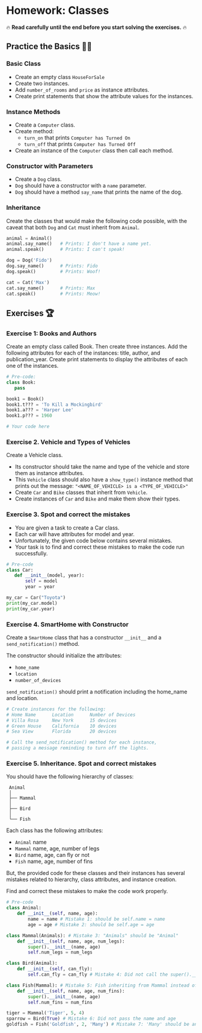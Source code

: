 # Homework: Classes

🔥 **Read carefully until the end before you start solving the exercises.** 🔥

## Practice the Basics 💪🏻

### Basic Class

- Create an empty class `HouseForSale`
- Create two instances.
- Add `number_of_rooms` and `price` as instance attributes.
- Create print statements that show the attribute values for the 
instances.

### Instance Methods

- Create a `Computer` class.
- Create method:
  - `turn_on` that prints `Computer has Turned On`
  - `turn_off` that prints `Computer has Turned Off`
- Create an instance of the `Computer` class then call each method.

### Constructor with Parameters

- Create a `Dog` class.
- `Dog` should have a constructor with a `name` parameter.
- `Dog` should have a method `say_name` that prints the name of the dog.

### Inheritance

Create the classes that would make the following code possible, with the caveat
that both `Dog` and `Cat` must inherit from `Animal`.

```python
animal = Animal()
animal.say_name()   # Prints: I don't have a name yet.
animal.speak()      # Prints: I can't speak!

dog = Dog('Fido')
dog.say_name()      # Prints: Fido
dog.speak()         # Prints: Woof!

cat = Cat('Max')
cat.say_name()      # Prints: Max
cat.speak()         # Prints: Meow!
```

## Exercises 🏆

###  Exercise 1: Books and Authors

Create an empty class called Book. Then create three instances.
Add the following attributes for each of the instances: title, author, and publication_year.
Create print statements to display the attributes of each one of the instances.

```python
# Pre-code:
class Book:
   pass

book1 = Book()
book1.t??? = 'To Kill a Mockingbird'
book1.a??? = 'Harper Lee'
book1.p??? = 1960

# Your code here
```

### Exercise 2. Vehicle and Types of Vehicles

Create a Vehicle class. 

- Its constructor should take the name and type of the vehicle and store them as instance attributes. 
- This `Vehicle` class should also have a `show_type()` instance method that prints out the 
message: `"<NAME_OF_VEHICLE> is a <TYPE_OF_VEHICLE>"`
- Create `Car` and `Bike` classes that inherit from `Vehicle`.
- Create instances of `Car` and `Bike` and make them show their types.

### Exercise 3. Spot and correct the mistakes

- You are given a task to create a Car class. 
- Each car will have attributes for model and year. 
- Unfortunately, the given code below contains several mistakes. 
- Your task is to find and correct these mistakes to make the code run successfully.

```python
# Pre-code
class Car:
   def __init__(model, year):
       self = model
       year = year

my_car = Car("Toyota")
print(my_car.model)
print(my_car.year)
```

### Exercise 4. SmartHome with Constructor

Create a `SmartHome` class that has a constructor `__init__` and a `send_notification()` method.

The constructor should initialize the attributes: 
- `home_name`
- `location`
- `number_of_devices`

`send_notification()` should print a notification including the home_name and location.

```python
# Create instances for the following:
# Home Name      Location      Number of Devices
# Villa Rosa     New York      15 devices
# Green House    California    10 devices
# Sea View       Florida       20 devices

# Call the send_notification() method for each instance, 
# passing a message reminding to turn off the lights.
```

### Exercise 5. Inheritance. Spot and correct mistakes

You should have the following hierarchy of classes:

```
 Animal
 │
 ├── Mammal
 │
 ├── Bird
 │
 └── Fish
```

Each class has the following attributes:

- `Animal` name
- `Mammal` name, age, number of legs
- `Bird` name, age, can fly or not
- `Fish` name, age, number of fins

But, the provided code for these classes and their instances has several mistakes
related to hierarchy, class attributes, and instance creation.

Find and correct these mistakes to make the code work properly.

```python
# Pre-code
class Animal:
    def __init__(self, name, age):
        name = name # Mistake 1: should be self.name = name
        age = age # Mistake 2: should be self.age = age

class Mammal(Animals): # Mistake 3: "Animals" should be "Animal"
    def __init__(self, name, age, num_legs):
        super().__init__(name, age)
        self.num_legs = num_legs

class Bird(Animal):
    def __init__(self, can_fly): 
        self.can_fly = can_fly # Mistake 4: Did not call the super().__init__()

class Fish(Mammal): # Mistake 5: Fish inheriting from Mammal instead of Animal
    def __init__(self, name, age, num_fins):
        super().__init__(name, age)
        self.num_fins = num_fins

tiger = Mammal('Tiger', 5, 4)
sparrow = Bird(True) # Mistake 6: Did not pass the name and age
goldfish = Fish('Goldfish', 2, 'Many') # Mistake 7: 'Many' should be an integer
```
